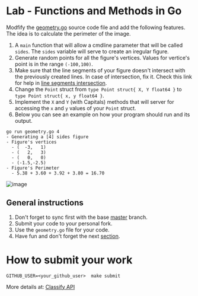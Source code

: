 Lab - Functions and Methods in Go
=================================
Modfify the [geometry.go](./geometry.go) source code file and add the following features. The idea is to calculate the perimeter of the image.

1. A `main` function that will allow a cmdline parameter that will be called `sides`. The `sides` variable will serve to create an iregular figure.
2. Generate random points for all the figure's vertices. Values for vertice's point is in the range `(-100,100)`.
3. Make sure that the line segments of your figure doesn't intersect with the previously created lines. In case of intersection, fix it. Check this link for help in
[line segments intersection](https://www.geeksforgeeks.org/check-if-two-given-line-segments-intersect/).
4. Change the `Point` struct from `type Point struct{ X, Y float64 }` to `type Point struct{ x, y float64 }`.
5. Implement the `X` and `Y` (with Capitals)  methods  that will server for accessing the `x` and `y` values of your `Point` struct.
6. Below you can see an example on how your program should run and its output.

```
go run geometry.go 4
- Generating a [4] sides figure
- Figure's vertices
  - (  -3,   1)
  - (   2,   3)
  - (   0,   0)
  - (-1.5,-2.5)
- Figure's Perimeter
  - 5.38 + 3.60 + 3.92 + 3.80 = 16.70
```

![image](image.png)

General instructions
--------------------
1. Don't forget to sync first with the base [master](https://github.com/CodersSquad/ap-labs) branch.
2. Submit your code to your personal fork.
3. Use the  `geometry.go` file for your code.
4. Have fun and don't forget the next [section](#how-to-submit-your-work).


How to submit your work
=======================
```
GITHUB_USER=<your_github_user>  make submit
```
More details at: [Classify API](../../classify.md)